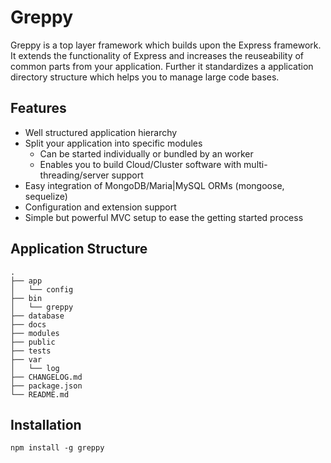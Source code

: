 # Greppy

Greppy is a top layer framework which builds upon the Express framework.
It extends the functionality of Express and increases the reuseability of
common parts from your application. Further it standardizes a application
directory structure which helps you to manage large code bases.

## Features

* Well structured application hierarchy
* Split your application into specific modules
    * Can be started individually or bundled by an worker
    * Enables you to build Cloud/Cluster software with multi- threading/server support
* Easy integration of MongoDB/Maria|MySQL ORMs (mongoose, sequelize)
* Configuration and extension support
* Simple but powerful MVC setup to ease the getting started process

## Application Structure

    .
    ├── app
    │   └── config
    ├── bin
    │   └── greppy
    ├── database
    ├── docs
    ├── modules
    ├── public
    ├── tests
    ├── var
    │   └── log
    ├── CHANGELOG.md
    ├── package.json
    └── README.md

## Installation

    npm install -g greppy

